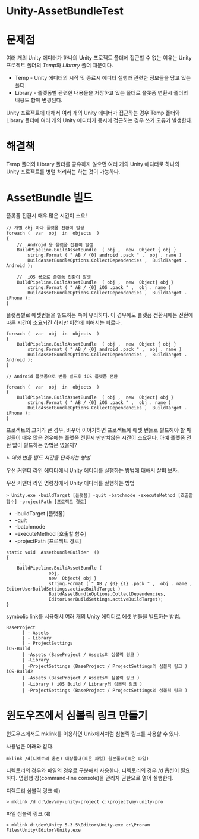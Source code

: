 # Unity-AssetBundleTest

문제점
======

여러 개의 Unity 에디터가 하나의 Unity 프로젝트 폴더에 접근할 수 없는 이유는 Unity 프로젝트 폴더의 *Temp*와 *Library* 폴더 때문이다. 

 * Temp - Unity 에디터의 시작 및 종료시 에디터 실행과 관련한 정보들을 담고 있는 폴더
 * Library - 플랫폼별 관련한 내용들을 저장하고 있는 폴더로 플롯폼 변환시 폴더의 내용도 함께 변경된다.

Unity 프로젝트에 대해서 여러 개의 Unity 에디터가 접근하는 경우 Temp 폴더와 Library 폴더에 여러 개의 Unity 에디터가 동시에 접근하는 경우 쓰기 오류가 발생한다. 

해결책
======
 
Temp 폴더와 Library 폴더를 공유하지 않으면 여러 개의 Unity 에디터로 하나의 Unity 프로젝트를 병렬 처리하는 하는 것이 가능하다. 




AssetBundle 빌드
================

플롯폼 전환시 매우 많은 시간이 소요!

```
// 개별 obj 마다 플랫폼 전환이 발생
foreach (  var  obj  in  objects  ) 
{ 
    //  Android 용 플랫폼 전환이 발생 
    BuildPipeline.BuildAssetBundle  ( obj ,  new  Object { obj }  
        string.Format ( " AB / {0} android .pack " ,  obj . name ) 
        BuildAssetBundleOptions.CollectDependencies ,  BuildTarget . Android ); 
    
    //  iOS 용으로 플랫폼 전환이 발생 
    BuildPipeline.BuildAssetBundle  ( obj ,  new  Object{ obj }  
        string.Format ( " AB / {0} iOS .pack " ,  obj . name ) 
        BuildAssetBundleOptions.CollectDependencies ,  BuildTarget . iPhone ); 
}
```
플랫폼별로 에셋번들을 빌드하는 쪽이 유리하다. 이 경우에도 플랫폼 전환시에는 전환에 따른 시간이 소요되긴 하지만 이전에 비해서는 빠르다.

```
foreach (  var  obj  in  objects  ) 
{ 
    BuildPipeline.BuildAssetBundle  ( obj ,  new  Object { obj }  
        string.Format ( " AB / {0} android .pack " ,  obj . name )
        BuildAssetBundleOptions.CollectDependencies ,  BuildTarget . Android ); 
} 

// Android 플랫폼으로 번들 빌드후 iOS 플랫폼 전환

foreach (  var  obj  in  objects  ) 
{ 
    BuildPipeline.BuildAssetBundle  ( obj ,  new  Object{ obj }  
        string.Format ( " AB / {0} iOS .pack " ,  obj . name ) 
        BuildAssetBundleOptions.CollectDependencies ,  BuildTarget . iPhone ); 
}
```

프로젝트의 크기가 큰 경우, 바꾸어 이야기하면 프로젝트에 에셋 번들로 빌드해야 할 파일들이 매우 많은 경우에는 플랫폼 전환시 만만치않은 시간이 소요된다. 아예 플랫폼 전환 없이 빌드하는 방법은 없을까?

*> 에셋 번들 빌드 시간을 단축하는 방법*

우선 커맨더 라인 에디터에서 Unity 에디터를 실행하는 방법에 대해서 살펴 보자.

우선 커맨더 라인 명령창에서 Unity 에디터를 실행하는 방법
```
> Unity.exe -buildTarget [플랫폼] -quit -batchmode -executeMethod [호출할 함수] -projectPath [프로젝트 경로]
```

 * -buildTarget [플랫폼] 
 * -quit 
 * -batchmode 
 * -executeMethod [호출할 함수] 
 * -projectPath [프로젝트 경로]

```
static void  AssetbundleBuilder  () 
{ 
    ...
    BuildPipeline.BuildAssetBundle ( 
                obj,  
                new  Object{ obj }  
                string.Format ( " AB / {0} {1} .pack " ,  obj . name ,  EditorUserBuildSettings.activeBuildTarget ) 
                BuildAssetBundleOptions.CollectDependencies,  
                EditorUserBuildSettings.activeBuildTarget); 
}
```

symbolic link를 시용해서 여러 개의 Unity 에디터로 에셋 번들을 빌드하는 방법. 

```
BaseProject
      | - Assets
      | - Library
      | - ProjectSettings
iOS-Build
      | -Assets (BaseProject / Assets의 심볼릭 링크 )
      | -Library
      | -ProjectSettings (BaseProject / ProjectSettings의 심볼릭 링크 )
iOS-Build2
      | -Assets (BaseProject / Assets의 심볼릭 링크 )
      | -Library ( iOS Build / Library의 심볼릭 링크 )
      | -ProjectSettings (BaseProject / ProjectSettings의 심볼릭 링크 )
```

윈도우즈에서 심볼릭 링크 만들기
===============================

윈도우즈에서도 mklink를 이용하면 Unix에서처럼 심볼릭 링크를 사용할 수 있다. 

사용법은 아래와 같다. 
```
mklink /d(디렉토리 옵션) 대상폴더(혹은 파일) 원본폴더(혹은 파일)
```

디렉토리의 경우와 파일의 경우로 구분해서 사용한다. 디렉토리의 경우 /d 옵션이 필요하다. 명령행 창(command-line console)을 관리자 권한으로 열어 실행한다. 

디렉토리 심볼릭 링크 예)
```
> mklink /d d:\dev\my-unity-project c:\project\my-unity-pro
```
파일 심볼릭 링크 예)
```
> mklink d:\dev\Unity 5.3.5\Editor\Unity.exe c:\Proram Files\Unity\Editor\Unity.exe
```
